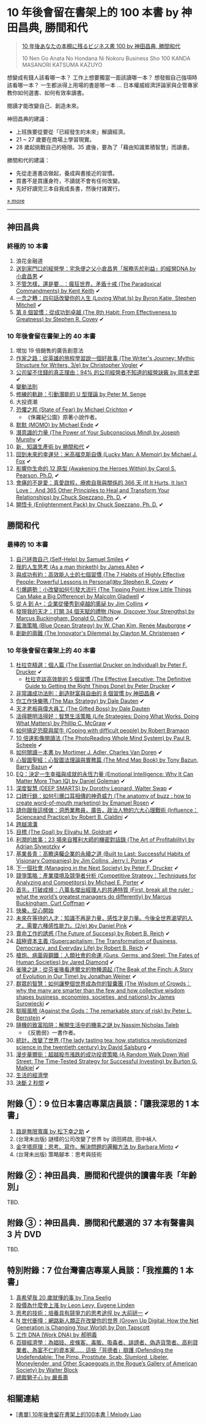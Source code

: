# 10 年後會留在書架上的 100 本書 by 神田昌典, 勝間和代

> [10 年後あなたの本棚に残るビジネス書 100 by 神田昌典, 勝間和代](http://www.cdjapan.co.jp/ebooks/d/BTW10000000090389)
>
> 10 Nen Go Anata No Hondana Ni Nokoru Business Sho 100 KANDA MASANORI KATSUMA KAZUYO

想變成有錢人該看哪一本？
工作上想要獨當一面該讀哪一本？
想發掘自己強項時該看哪一本？
一生都派得上用場的書是哪一本 ...
日本權威經濟評論家與企管專家教你如何選書、如何有效率讀書。

閱讀才能改變自己、創造未來。

神田昌典的建議：

* 上班族要從要從「已經發生的未來」解讀經濟。
* 21 ~ 27 歲要在商場上學習現實。
* 28 歲起挑戰自己的極限。35 歲後，要為了「藉由知識累積智慧」而讀書。

勝間和代的建議：

* 先從走進書店做起，養成與書接近的習慣。
* 買書不是買護身符，不讀就不會有任何改變。
* 先好好讀完三本自我成長書，然後付諸實行。

[» more](https://www.taaze.tw/goods/11308023181.html)

----

## 神田昌典

### 終極的 10 本書

1. 浪花金融道
2. [送到家門口的經營學：宅急便之父小倉昌男「服務先於利益」的經營DNA by 小倉昌男](https://www.taaze.tw/goods/11311194645.html) ✔
3. [不管怎樣，還是要…：瘋狂世界，矛盾十戒 (The Paradoxical Commandments) by Kent Keith](https://www.taaze.tw/sing.html?pid=11311622381) ✔
4. [一念之轉：四句話改變你的人生 (Loving What Is) by Byron Katie, Stephen Mitchell](https://www.books.com.tw/products/0010369065) ✔
5. [第 8 個習慣：從成功到卓越 (The 8th Habit: From Effectiveness to Greatness) by Stephen R. Covey](https://www.kobo.com/tw/zh/ebook/YwuV7M127zqsBd8SKSku9w) ✔

### 10 年後會留在書架上的 40 本書

1. 增加 19 倍銷售的廣告創意法
2. [作家之路：從英雄的旅程學習說一個好故事 (The Writer's Journey: Mythic Structure for Writers, 3/e) by Christopher Vogler](https://www.kobo.com/tw/zh/ebook/SRlZcYPAKDCRsOWUb9evNg) ✔
3. [公司留不住錢的真正理由：94% 的公司經營者不知道的經營訣竅 by 岡本吏郎](https://www.taaze.tw/goods/11310338637.html) ✔
4. [變動法則](https://www.taaze.tw/usedList.html?oid=11100249573)
5. [修練的軌跡：引動潛能的 U 型理論 by Peter M. Senge](https://www.taaze.tw/usedList.html?oid=11100033132)
6. 大投資潮
7. [恐懼之邦 (State of Fear) by Michael Crichton](https://www.taaze.tw/goods/11310092213.html) ✔
    * 《侏羅紀公園》原著小說作者。
8. [默默 (MOMO) by Michael Ende](https://www.taaze.tw/goods/11310976321.html) ✔
9. [潛意識的力量 (The Power of Your Subconscious Mind) by Joseph Murphy](https://www.taaze.tw/goods/11311109403.html) ✔
10. [新．知識生產術 by 勝間和代](https://www.taaze.tw/goods/11310575730.html) ✔
11. [回到未來的幸運兒：米高福克斯自傳 (Lucky Man: A Memoir) by Michael J. Fox](https://www.taaze.tw/goods/11310337500.html) ✔
12. [影響你生命的 12 原型 (Awakening the Heroes Within) by Carol S. Pearson, Ph.D.](https://www.taaze.tw/usedList.html?oid=11100010049) ✔
13. [會痛的不是愛：真愛啟程，療癒自我與關係的 366 天 (If It Hurts, It Isn't Love： And 365 Other Principles to Heal and Transform Your Relationships) by Chuck Spezzano, Ph. D.](https://www.books.com.tw/products/0010793413) ✔
14. [開悟卡 (Enlightenment Pack) by Chuck Spezzano, Ph. D.](https://www.books.com.tw/products/0010794541) ✔

## 勝間和代

### 最棒的 10 本書

1. [自己拯救自己 (Self-Help) by Samuel Smiles](https://www.taaze.tw/usedList.html?oid=11100702325) ✔
2. [我的人生思考 (As a man thinketh) by James Allen](https://www.kobo.com/tw/zh/ebook/lQd7mWK79zqTd2rusVZtUg) ✔
3. [與成功有約：高效能人士的七個習慣 (The 7 Habits of Highly Effective People: Powerful Lessons in Personal)》by Stephen R. Covey](http://www.books.com.tw/products/0010753548) ✔
4. [引爆趨勢：小改變如何引發大流行 (The Tipping Point: How Little Things Can Make a Big Difference) by Malcolm Gladwell](https://www.kobo.com/tw/zh/ebook/0RwQnQ59WTSo8A3HVmEoUw) ✔
5. [從 A 到 A+：企業從優秀到卓越的奧祕 by Jim Collins](https://www.kobo.com/tw/zh/ebook/aa-4) ✔
6. [發現我的天才：打開 34 個天賦的禮物 (Now, Discover Your Strengths) by Marcus Buckingham, Donald O. Clifton](https://www.taaze.tw/goods/11310970267.html) ✔
7. [藍海策略 (Blue Ocean Strategy) by W. Chan Kim, Renée Mauborgne](https://www.kobo.com/tw/zh/ebook/wUj8SLdpSDCMo57MwTrUwA) ✔
8. [創新的兩難 (The Innovator's Dilemma) by Clayton M. Christensen](https://www.books.com.tw/products/0010367123) ✔

### 10 年後會留在書架上的 40 本書

1. [杜拉克精選：個人篇 (The Essential Drucker on Individual) by Peter F. Drucker](https://www.taaze.tw/goods/11311076084.html) ✔
    * [杜拉克談高效能的 5 個習慣 (The Effective Executive: The Definitive Guide to Getting the Right Things Done) by Peter Drucker](https://www.taaze.tw/sing.html?pid=11311961855) ✔
2. [非常識成功法則：創造財富與自由的 8 個習慣 by 神田昌典](https://www.taaze.tw/goods/11311394949.html) ✔
3. [你工作快樂嗎 (The Max Strategy) by Dale Dauten](https://www.taaze.tw/usedList.html?oid=11100021404) ✔
4. [天才老板與偉大員工 (The Gifted Boss) by Dale Dauten](https://www.taaze.tw/usedList.html?oid=11100396187)
5. [活得聰明活得好：智慧生活策略 (Life Strategies: Doing What Works, Doing What Matters) by Phillip C. McGraw](https://www.taaze.tw/goods/11310043989.html) ✔
6. [如何搞定恐龍與犀牛 (Coping with difficult people) by Robert Bramaon](https://www.books.com.tw/products/0010188694)
7. [10 倍速影像閱讀法 (The PhotoReading Whole Mind System) by Paul R. Scheele](https://www.books.com.tw/products/0010560460) ✔
8. [如何閱讀ㄧ本書 by Mortimer J. Adler, Charles Van Doren](https://www.books.com.tw/products/0010736991) ✔
9. [心智圖聖經：心智圖法理論與實務篇 (The Mind Map Book) by Tony Bazun, Barry Bazun](https://www.taaze.tw/goods/11311236051.html) ✔
10. [EQ：決定一生幸福與成就的永恆力量 (Emotional Intelligence: Why It Can Matter More Than IQ) by Daniel Goleman](https://www.books.com.tw/products/0010702291) ✔
11. [深度智慧 (DEEP SMARTS) by Dorothy Leonard, Walter Swap](https://www.taaze.tw/usedList.html?oid=11100035814) ✔
12. [口碑行銷：如何引爆口耳相傳的神奇威力 (The anatomy of buzz : how to create word-of-mouth marketing) by Emanuel Rosen](https://www.taaze.tw/goods/11310629202.html) ✔
13. [請你跟我這樣做：洞悉業務員，廣告，政治人物的六大心理戰術 (Influence：Scienceand Practice) by Robert B. Cialdini](https://www.taaze.tw/goods/11310903818.html) ✔
14. [跨越鴻溝](https://www.taaze.tw/usedList.html?oid=11100156401)
15. [目標 (The Goal) by Eliyahu M. Goldratt](https://www.books.com.tw/products/0010346055) ✔
16. [利潤的故事：23 場來自獲利大師的機密對話錄 (The Art of Profitability) by Adrian Slywotzky](https://www.taaze.tw/goods/11311289915.html) ✔
17. [基業長青：高瞻遠矚企業的永續之道 (Built to Last: Successful Habits of Visionary Companies) by Jim Collins, Jerry I. Porras](https://www.kobo.com/tw/zh/ebook/DrFdOAhW0TmNpyx1fSFKrA) ✔
18. [下一個社會 (Managing in the Next Society) by Peter F. Drucker](https://www.taaze.tw/goods/11309666391.html) ✔
19. [競爭策略：產業環境及競爭者分析 (Competitive Strategy：Techniques for Analyzing and Competitors) by Michael E. Porter](https://www.kobo.com/tw/zh/ebook/-aQDg3pYST2t5WrfXbAJLQ) ✔
20. [首先，打破成規：八萬名傑出經理人的共通特質 (First, break all the ruler : what the world’s greatest managers do differently) by Marcus Buckingham, Curt Coffman](https://www.taaze.tw/goods/11311592228.html) ✔
21. [快樂，從心開始](https://www.books.com.tw/products/0010036164)
22. [未來在等待的人才：知識不再是力量，感性才是力量。今後全世界渴望的人才，需要六種感性能力。(2/e) 》by Daniel Pink](https://www.books.com.tw/products/0010876496) ✔
23. [賣命工作的誘惑 (The Future of Success) by Robert B. Reich](https://www.taaze.tw/goods/11311174966.html) ✔
24. [超極資本主義 (Supercapitalism: The Transformation of Business, Democracy, and Everyday Life) by Robert B. Reich](https://www.taaze.tw/goods/11311726226.html) ✔
25. [槍炮、病菌與鋼鐵：人類社會的命運 (Guns, Germs, and Steel: The Fates of Human Societies) by Jared Diamond](https://www.kobo.com/tw/zh/ebook/SeNBxxR2hzCZdTAAXrWvzw) ✔
26. [雀喙之謎：從芬雀喙看達爾文的物種源起 (The Beak of the Finch: A Story of Evolution in Our Time) by Jonathan Weiner](https://www.taaze.tw/usedList.html?oid=11100554124) ✔
27. [群眾的智慧：如何讓整個世界成為你的智囊團 (The Wisdom of Crowds：why the many are smarter than the few and how collective wisdom shapes business, economies, societies, and nations) by James Surowiecki](https://www.books.com.tw/products/0010610343) ✔
28. [馴服風險 (Against the Gods：The remarkable story of risk) by Peter L. Bernstein](https://www.taaze.tw/sing.html?pid=11312239734) ✔
29. [隨機的致富陷阱：解開生活中的機率之謎 by Nassim Nicholas Taleb](https://www.books.com.tw/products/0010190362)
    * 《反脆弱》一書作者。
30. [統計，改變了世界 (The lady tasting tea: how statistics revolutionized science in the twentieth century) by David Salsburg](https://www.taaze.tw/goods/11311189652.html) ✔
31. [漫步華爾街：超越股市漲跌的成功投資策略 (A Random Walk Down Wall Street: The Time-Tested Strategy for Successful Investing) by Burton G. Malkiel](https://www.kobo.com/tw/zh/ebook/af5b0407-d02b-4b32-b457-b3c1d84cb91c) ✔
32. [生活的經濟學](https://www.books.com.tw/products/0010035520)
33. [決斷 2 秒間](https://www.books.com.tw/products/0010691640) ✔

## 附錄 ①：9 位日本書店專業店員談：「讓我深思的 1 本書」

1. [路是無限寬廣 by 松下幸之助](https://www.taaze.tw/goods/11309861609.html) ✔
2. (台灣未出版) 謎樣的公司改變了世界 by 須田將啟, 田中禎人
3. [金字塔原理：思考、寫作、解決問題的邏輯方法 by Barbara Minto](https://www.books.com.tw/products/0010369735) ✔
4. (台灣未出版) 策略腳本：思考與技術

## 附錄 ②：神田昌典．勝間和代提供的讀書年表「年齡別」

TBD.

## 附錄 ③：神田昌典．勝間和代嚴選的 37 本有聲書與 3 片 DVD

TBD.

## 特別附錄：7 位台灣書店專業人員談：「我推薦的 1 本書」

1. [真希望我 20 歲就懂的事 by Tina Seelig](https://www.kobo.com/tw/zh/ebook/20-xx)
2. [股價為什麼會上漲 by Leon Levy, Eugene Linden](https://www.books.com.tw/products/0010271775)
3. [思考的技術：培養具有競爭力的思考途徑 by 大前研一](https://www.taaze.tw/goods/11310903051.html) ✔
4. [N 世代衝撞：網路新人類正在改變你的世界 (Grown Up Digital: How the Net Generation is Changing Your World) by Don Tapscott](https://www.books.com.tw/products/0010442896)
5. [工作 DNA (Work DNA) by 郝明義](https://www.books.com.tw/products/0010571586)
6. [百辯經濟學：為娼妓、皮條客、毒販、吸毒者、誹謗者、偽造貨幣者、高利貸業者、為富不仁的資本家…… 這些「背德者」辯護 (Defending the Undefendable: The Pimp, Prostitute, Scab, Slumlord, Libeler, Moneylender, and Other Scapegoats in the Rogue’s Gallery of American Society) by Walter Block](https://www.kobo.com/tw/zh/ebook/uqwlCLALuz6cqEf3e3NxaA)
7. [總裁獅子心 by 嚴長壽](https://www.books.com.tw/products/0010759185)

## 相關連結

* [[書單] 10年後會留在書架上的100本書 | Melody Liao](https://melodyliao.cc/370/%E6%9B%B8%E5%96%AE-10%E5%B9%B4%E5%BE%8C%E6%9C%83%E7%95%99%E5%9C%A8%E6%9B%B8%E6%9E%B6%E4%B8%8A%E7%9A%84100%E6%9C%AC%E6%9B%B8)
